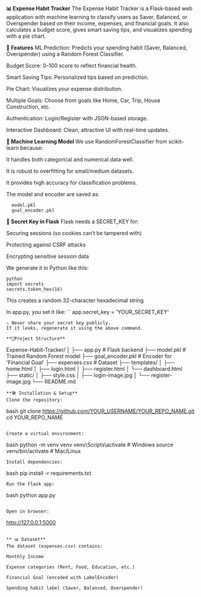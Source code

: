 **📊 Expense Habit Tracker**
The Expense Habit Tracker is a Flask-based web application with machine learning to classify users as Saver, Balanced, or Overspender based on their income, expenses, and financial goals.
It also calculates a budget score, gives smart saving tips, and visualizes spending with a pie chart.

**🚀 Features**
ML Prediction: Predicts your spending habit (Saver, Balanced, Overspender) using a Random Forest Classifier.

Budget Score: 0–100 score to reflect financial health.

Smart Saving Tips: Personalized tips based on prediction.

Pie Chart: Visualizes your expense distribution.

Multiple Goals: Choose from goals like Home, Car, Trip, House Construction, etc.

Authentication: Login/Register with JSON-based storage.

Interactive Dashboard: Clean, attractive UI with real-time updates.

**🧠 Machine Learning Model**
We use RandomForestClassifier from scikit-learn because:

  It handles both categorical and numerical data well.

  It is robust to overfitting for small/medium datasets.

  It provides high accuracy for classification problems.

  The model and encoder are saved as:
  ```
    model.pkl
    goal_encoder.pkl
```
**🔑 Secret Key in Flask**
Flask needs a SECRET_KEY for:

Securing sessions (so cookies can’t be tampered with)

Protecting against CSRF attacks

Encrypting sensitive session data

We generate it in Python like this:
```
python
import secrets
secrets.token_hex(16)
```
This creates a random 32-character hexadecimal string

In app.py, you set it like:
``
app.secret_key = 'YOUR_SECRET_KEY'
```
⚠ Never share your secret key publicly.
If it leaks, regenerate it using the above command.

**📂Project Structure**
```
Expense-Habit-Tracker/
│
├── app.py                  # Flask backend
├── model.pkl               # Trained Random Forest model
├── goal_encoder.pkl        # Encoder for 'Financial Goal'
├── expenses.csv            # Dataset
├── templates/
│   ├── home.html
│   ├── login.html
│   ├── register.html
│   └── dashboard.html
├── static/
│   ├── style.css
│   ├── login-image.jpg
│   └── register-image.jpg
└── README.md
```
**🛠 Installation & Setup**
Clone the repository:
```
bash
git clone https://github.com/YOUR_USERNAME/YOUR_REPO_NAME.git
cd YOUR_REPO_NAME
```

Create a virtual environment:
```
bash
python -m venv venv
venv\Scripts\activate   # Windows
source venv/bin/activate  # Mac/Linux
```
Install dependencies:
```
bash
pip install -r requirements.txt
```
Run the Flask app:
```
bash
python app.py
```

Open in browser:
```
http://127.0.0.1:5000
```

** 📊 Dataset**
The dataset (expenses.csv) contains:

Monthly Income

Expense categories (Rent, Food, Education, etc.)

Financial Goal (encoded with LabelEncoder)

Spending habit label (Saver, Balanced, Overspender)

